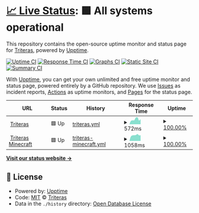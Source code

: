 # [📈 Live Status](https://mcstatus.triteras.com): <!--live status--> **🟩 All systems operational**

This repository contains the open-source uptime monitor and status page for [Triteras](https://mcstatus.triteras.com), powered by [Upptime](https://github.com/upptime/upptime).

[![Uptime CI](https://github.com/Triteras/mcstatus/workflows/Uptime%20CI/badge.svg)](https://github.com/Triteras/mcstatus/actions?query=workflow%3A%22Uptime+CI%22)
[![Response Time CI](https://github.com/Triteras/mcstatus/workflows/Response%20Time%20CI/badge.svg)](https://github.com/Triteras/mcstatus/actions?query=workflow%3A%22Response+Time+CI%22)
[![Graphs CI](https://github.com/Triteras/mcstatus/workflows/Graphs%20CI/badge.svg)](https://github.com/Triteras/mcstatus/actions?query=workflow%3A%22Graphs+CI%22)
[![Static Site CI](https://github.com/Triteras/mcstatus/workflows/Static%20Site%20CI/badge.svg)](https://github.com/Triteras/mcstatus/actions?query=workflow%3A%22Static+Site+CI%22)
[![Summary CI](https://github.com/Triteras/mcstatus/workflows/Summary%20CI/badge.svg)](https://github.com/Triteras/mcstatus/actions?query=workflow%3A%22Summary+CI%22)

With [Upptime](https://upptime.js.org), you can get your own unlimited and free uptime monitor and status page, powered entirely by a GitHub repository. We use [Issues](https://github.com/Triteras/mcstatus/issues) as incident reports, [Actions](https://github.com/Triteras/mcstatus/actions) as uptime monitors, and [Pages](https://mcstatus.triteras.com) for the status page.

<!--start: status pages-->
<!-- This summary is generated by Upptime (https://github.com/upptime/upptime) -->
<!-- Do not edit this manually, your changes will be overwritten -->
<!-- prettier-ignore -->
| URL | Status | History | Response Time | Uptime |
| --- | ------ | ------- | ------------- | ------ |
| <img alt="" src="https://icons.duckduckgo.com/ip3/triteras.com.ico" height="13"> [Triteras](https://triteras.com) | 🟩 Up | [triteras.yml](https://github.com/Triteras/mcstatus/commits/HEAD/history/triteras.yml) | <details><summary><img alt="Response time graph" src="./graphs/triteras/response-time-week.png" height="20"> 572ms</summary><br><a href="https://mcstatus.triteras.com/history/triteras"><img alt="Response time 554" src="https://img.shields.io/endpoint?url=https%3A%2F%2Fraw.githubusercontent.com%2FTriteras%2Fmcstatus%2FHEAD%2Fapi%2Ftriteras%2Fresponse-time.json"></a><br><a href="https://mcstatus.triteras.com/history/triteras"><img alt="24-hour response time 596" src="https://img.shields.io/endpoint?url=https%3A%2F%2Fraw.githubusercontent.com%2FTriteras%2Fmcstatus%2FHEAD%2Fapi%2Ftriteras%2Fresponse-time-day.json"></a><br><a href="https://mcstatus.triteras.com/history/triteras"><img alt="7-day response time 572" src="https://img.shields.io/endpoint?url=https%3A%2F%2Fraw.githubusercontent.com%2FTriteras%2Fmcstatus%2FHEAD%2Fapi%2Ftriteras%2Fresponse-time-week.json"></a><br><a href="https://mcstatus.triteras.com/history/triteras"><img alt="30-day response time 554" src="https://img.shields.io/endpoint?url=https%3A%2F%2Fraw.githubusercontent.com%2FTriteras%2Fmcstatus%2FHEAD%2Fapi%2Ftriteras%2Fresponse-time-month.json"></a><br><a href="https://mcstatus.triteras.com/history/triteras"><img alt="1-year response time 554" src="https://img.shields.io/endpoint?url=https%3A%2F%2Fraw.githubusercontent.com%2FTriteras%2Fmcstatus%2FHEAD%2Fapi%2Ftriteras%2Fresponse-time-year.json"></a></details> | <details><summary><a href="https://mcstatus.triteras.com/history/triteras">100.00%</a></summary><a href="https://mcstatus.triteras.com/history/triteras"><img alt="All-time uptime 100.00%" src="https://img.shields.io/endpoint?url=https%3A%2F%2Fraw.githubusercontent.com%2FTriteras%2Fmcstatus%2FHEAD%2Fapi%2Ftriteras%2Fuptime.json"></a><br><a href="https://mcstatus.triteras.com/history/triteras"><img alt="24-hour uptime 100.00%" src="https://img.shields.io/endpoint?url=https%3A%2F%2Fraw.githubusercontent.com%2FTriteras%2Fmcstatus%2FHEAD%2Fapi%2Ftriteras%2Fuptime-day.json"></a><br><a href="https://mcstatus.triteras.com/history/triteras"><img alt="7-day uptime 100.00%" src="https://img.shields.io/endpoint?url=https%3A%2F%2Fraw.githubusercontent.com%2FTriteras%2Fmcstatus%2FHEAD%2Fapi%2Ftriteras%2Fuptime-week.json"></a><br><a href="https://mcstatus.triteras.com/history/triteras"><img alt="30-day uptime 100.00%" src="https://img.shields.io/endpoint?url=https%3A%2F%2Fraw.githubusercontent.com%2FTriteras%2Fmcstatus%2FHEAD%2Fapi%2Ftriteras%2Fuptime-month.json"></a><br><a href="https://mcstatus.triteras.com/history/triteras"><img alt="1-year uptime 100.00%" src="https://img.shields.io/endpoint?url=https%3A%2F%2Fraw.githubusercontent.com%2FTriteras%2Fmcstatus%2FHEAD%2Fapi%2Ftriteras%2Fuptime-year.json"></a></details>
| <img alt="" src="https://icons.duckduckgo.com/ip3/minecraft.triteras.com.ico" height="13"> [Triteras Minecraft](https://minecraft.triteras.com) | 🟩 Up | [triteras-minecraft.yml](https://github.com/Triteras/mcstatus/commits/HEAD/history/triteras-minecraft.yml) | <details><summary><img alt="Response time graph" src="./graphs/triteras-minecraft/response-time-week.png" height="20"> 1058ms</summary><br><a href="https://mcstatus.triteras.com/history/triteras-minecraft"><img alt="Response time 1064" src="https://img.shields.io/endpoint?url=https%3A%2F%2Fraw.githubusercontent.com%2FTriteras%2Fmcstatus%2FHEAD%2Fapi%2Ftriteras-minecraft%2Fresponse-time.json"></a><br><a href="https://mcstatus.triteras.com/history/triteras-minecraft"><img alt="24-hour response time 1053" src="https://img.shields.io/endpoint?url=https%3A%2F%2Fraw.githubusercontent.com%2FTriteras%2Fmcstatus%2FHEAD%2Fapi%2Ftriteras-minecraft%2Fresponse-time-day.json"></a><br><a href="https://mcstatus.triteras.com/history/triteras-minecraft"><img alt="7-day response time 1058" src="https://img.shields.io/endpoint?url=https%3A%2F%2Fraw.githubusercontent.com%2FTriteras%2Fmcstatus%2FHEAD%2Fapi%2Ftriteras-minecraft%2Fresponse-time-week.json"></a><br><a href="https://mcstatus.triteras.com/history/triteras-minecraft"><img alt="30-day response time 1064" src="https://img.shields.io/endpoint?url=https%3A%2F%2Fraw.githubusercontent.com%2FTriteras%2Fmcstatus%2FHEAD%2Fapi%2Ftriteras-minecraft%2Fresponse-time-month.json"></a><br><a href="https://mcstatus.triteras.com/history/triteras-minecraft"><img alt="1-year response time 1064" src="https://img.shields.io/endpoint?url=https%3A%2F%2Fraw.githubusercontent.com%2FTriteras%2Fmcstatus%2FHEAD%2Fapi%2Ftriteras-minecraft%2Fresponse-time-year.json"></a></details> | <details><summary><a href="https://mcstatus.triteras.com/history/triteras-minecraft">100.00%</a></summary><a href="https://mcstatus.triteras.com/history/triteras-minecraft"><img alt="All-time uptime 100.00%" src="https://img.shields.io/endpoint?url=https%3A%2F%2Fraw.githubusercontent.com%2FTriteras%2Fmcstatus%2FHEAD%2Fapi%2Ftriteras-minecraft%2Fuptime.json"></a><br><a href="https://mcstatus.triteras.com/history/triteras-minecraft"><img alt="24-hour uptime 100.00%" src="https://img.shields.io/endpoint?url=https%3A%2F%2Fraw.githubusercontent.com%2FTriteras%2Fmcstatus%2FHEAD%2Fapi%2Ftriteras-minecraft%2Fuptime-day.json"></a><br><a href="https://mcstatus.triteras.com/history/triteras-minecraft"><img alt="7-day uptime 100.00%" src="https://img.shields.io/endpoint?url=https%3A%2F%2Fraw.githubusercontent.com%2FTriteras%2Fmcstatus%2FHEAD%2Fapi%2Ftriteras-minecraft%2Fuptime-week.json"></a><br><a href="https://mcstatus.triteras.com/history/triteras-minecraft"><img alt="30-day uptime 100.00%" src="https://img.shields.io/endpoint?url=https%3A%2F%2Fraw.githubusercontent.com%2FTriteras%2Fmcstatus%2FHEAD%2Fapi%2Ftriteras-minecraft%2Fuptime-month.json"></a><br><a href="https://mcstatus.triteras.com/history/triteras-minecraft"><img alt="1-year uptime 100.00%" src="https://img.shields.io/endpoint?url=https%3A%2F%2Fraw.githubusercontent.com%2FTriteras%2Fmcstatus%2FHEAD%2Fapi%2Ftriteras-minecraft%2Fuptime-year.json"></a></details>

<!--end: status pages-->

[**Visit our status website →**](https://mcstatus.triteras.com)

## 📄 License

- Powered by: [Upptime](https://github.com/upptime/upptime)
- Code: [MIT](./LICENSE) © [Triteras](https://mcstatus.triteras.com)
- Data in the `./history` directory: [Open Database License](https://opendatacommons.org/licenses/odbl/1-0/)
